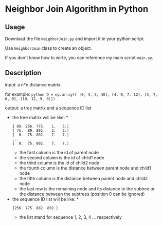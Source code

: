 # Neighbor Join Algorithm in Python

## Usage

Download the file `NeighborJoin.py` and import it in your python script.

Use `NeighborJoin` class to create an object.

If you don't know how to wirte, you can reference my main script `main.py`.

## Description

input: a n*n distance matrix

for example:
    ```python
        D = np.array([
        [0, 4, 5, 10],
        [4, 0, 7, 12],
        [5, 7, 0, 9],
        [10, 12, 9, 0]]) 
    ```

output: a tree matrix and a sequence ID list
* the tree matrix will be like:
  * 
    ```
    [ 89. 256. 775.   1.   3.]
    [ 75.  89. 882.   2.   2.]
    [  0.  75. 802.   7.   7.]
    ...
    [  0.  75. 802.   7.   7.]
    ```
    * the first column is the id of parent node
    * the second column is the id of child1 node
    * the third column is the id of child2 node
    * the fourth column is the distance between parent node and child1 node
    * the fifth column is the distance between parent node and child2 node
    * the last row is the remaining node and its distance to the subtree or the distance between the subtrees (position 0 can be ignored)
* the sequence ID list will be like:
  * 
    ```
    [256. 775. 882. 802.]
    ```
    * the list stand for sequence 1, 2, 3, 4 ... respectively

